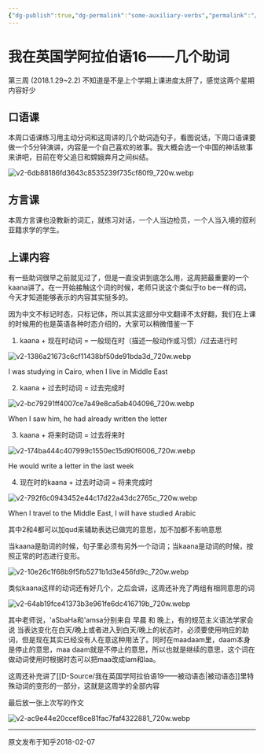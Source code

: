 ```yaml
---
{"dg-publish":true,"dg-permalink":"some-auxiliary-verbs","permalink":"/some-auxiliary-verbs/","created":"2024-01-28T22:53:08.054+08:00"}
---
```


# 我在英国学阿拉伯语16——几个助词

第三周 (2018.1.29~2.2) 不知道是不是上个学期上课进度太肝了，感觉这两个星期内容好少


## 口语课

本周口语课练习用主动分词和这周讲的几个助词造句子，看图说话，下周口语课要做一个5分钟演讲，内容是一个自己喜欢的故事。我大概会选一个中国的神话故事来讲吧，目前在夸父追日和嫦娥奔月之间纠结。

![v2-6db88186fd3643c8535239f735cf80f9_720w.webp](/img/user/B-Attachment/v2-6db88186fd3643c8535239f735cf80f9_720w.webp)
  

## 方言课

本周方言课也没教新的词汇，就练习对话，一个人当边检员，一个人当入境的叙利亚籍求学的学生。

## 上课内容

有一些助词很早之前就见过了，但是一直没讲到底怎么用，这周把最重要的一个kaana讲了。在一开始接触这个词的时候，老师只说这个类似于to be一样的词，今天才知道能够表示的内容其实挺多的。

  

因为中文不标记时态，只标记体，所以其实这部分中文翻译不太好翻，我们在上课的时候用的也是英语各种时态介绍的，大家可以稍微借鉴一下

  

1) kaana + 现在时动词 = 一般现在时（描述一般动作或习惯）/过去进行时

![v2-1386a21673c6cf11438bf50de91bda3d_720w.webp](/img/user/B-Attachment/v2-1386a21673c6cf11438bf50de91bda3d_720w.webp)

I was studying in Cairo, when I live in Middle East

  

2) kaana + 过去时动词 = 过去完成时

![v2-bc79291ff4007ce7a49e8ca5ab404096_720w.webp](/img/user/B-Attachment/v2-bc79291ff4007ce7a49e8ca5ab404096_720w.webp)

When I saw him, he had already written the letter

  

3) kaana + 将来时动词 = 过去将来时

![v2-174ba444c407999c1550ec15d90f6006_720w.webp](/img/user/B-Attachment/v2-174ba444c407999c1550ec15d90f6006_720w.webp)

He would write a letter in the last week

  

4) 现在时的kaana + 过去时动词 = 将来完成时

![v2-792f6c0943452e44c17d22a43dc2765c_720w.webp](/img/user/B-Attachment/v2-792f6c0943452e44c17d22a43dc2765c_720w.webp)

When I travel to the Middle East, I will have studied Arabic

  

其中2和4都可以加qud来辅助表达已做完的意思，加不加都不影响意思

  

当kaana是助词的时候，句子里必须有另外一个动词；当kaana是动词的时候，按照正常的时态进行变形。

![v2-10e26c1f68b9f5fb5271b1d3e456fd9c_720w.webp](/img/user/B-Attachment/v2-10e26c1f68b9f5fb5271b1d3e456fd9c_720w.webp)

类似kaana这样的动词还有好几个，之后会讲，这周还补充了两组有相同意思的词

![v2-64ab19fce41373b3e961fe6dc416719b_720w.webp](/img/user/B-Attachment/v2-64ab19fce41373b3e961fe6dc416719b_720w.webp)

其中老师说，'aSbaHa和'amsa分别来自 早晨 和 晚上，有的规范主义语法学家会说 当表达变化在白天/晚上或者进入到白天/晚上的状态时，必须要使用响应的助词，但是现在其实已经没有人在意这种用法了。同时在maadaam里，daam本身是停止的意思，maa daam就是不停止的意思，所以也就是继续的意思，这个词在做动词使用时根据时态可以把maa改成lam和laa。

  

这周还补充讲了[[D-Source/我在英国学阿拉伯语19——被动语态\|被动语态]]里特殊动词的变形的一部分，这就是这周学的全部内容


最后放一张上次写的作文

![v2-ac9e44e20ccef8ce81fac7faf4322881_720w.webp](/img/user/B-Attachment/v2-ac9e44e20ccef8ce81fac7faf4322881_720w.webp)

---
原文发布于知乎2018-02-07
